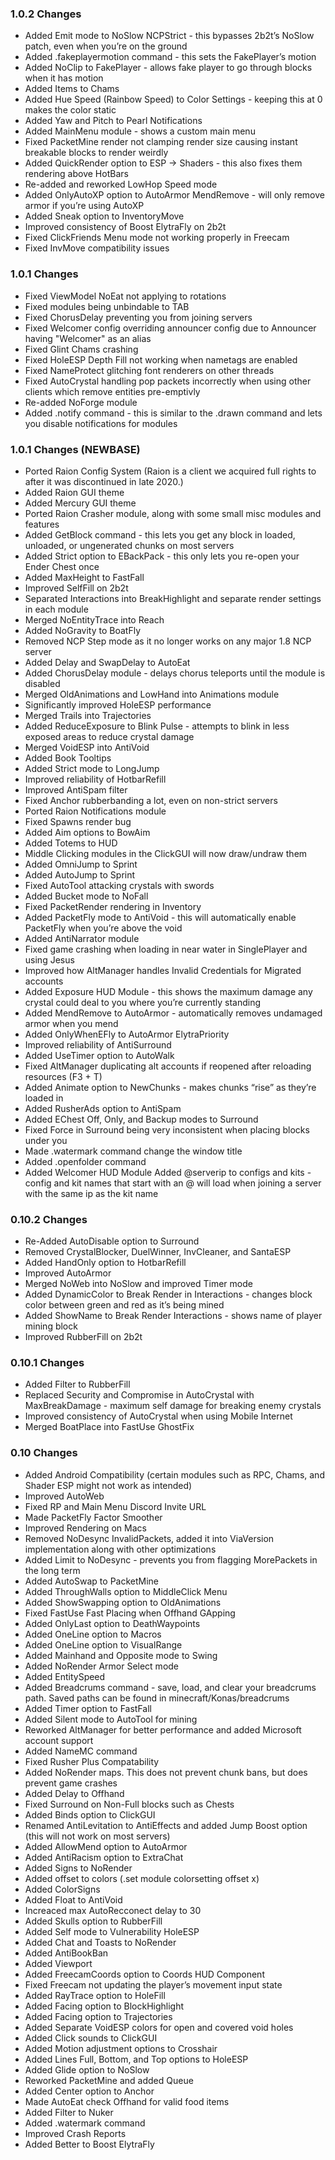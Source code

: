 ### 1.0.2 Changes
- Added Emit mode to NoSlow NCPStrict - this bypasses 2b2t’s NoSlow patch, even when you’re on the ground
- Added .fakeplayermotion command - this sets the FakePlayer’s motion
- Added NoClip to FakePlayer - allows fake player to go through blocks when it has motion
- Added Items to Chams
- Added Hue Speed (Rainbow Speed) to Color Settings - keeping this at 0 makes the color static
- Added Yaw and Pitch to Pearl Notifications
- Added MainMenu module - shows a custom main menu
- Fixed PacketMine render not clamping render size causing instant breakable blocks to render weirdly
- Added QuickRender option to ESP -> Shaders - this also fixes them rendering above HotBars
- Re-added and reworked LowHop Speed mode
- Added OnlyAutoXP option to AutoArmor MendRemove - will only remove armor if you’re using AutoXP
- Added Sneak option to InventoryMove
- Improved consistency of Boost ElytraFly on 2b2t
- Fixed ClickFriends Menu mode not working properly in Freecam
- Fixed InvMove compatibility issues

### 1.0.1 Changes
- Fixed ViewModel NoEat not applying to rotations
- Fixed modules being unbindable to TAB
- Fixed ChorusDelay preventing you from joining servers
- Fixed Welcomer config overriding announcer config due to Announcer having "Welcomer" as an alias
- Fixed Glint Chams crashing
- Fixed HoleESP Depth Fill not working when nametags are enabled
- Fixed NameProtect glitching font renderers on other threads
- Fixed AutoCrystal handling pop packets incorrectly when using other clients which remove entities pre-emptivly
- Re-added NoForge module
- Added .notify command - this is similar to the .drawn command and lets you disable notifications for modules

### 1.0.1 Changes (NEWBASE)
- Ported Raion Config System (Raion is a client we acquired full rights to after it was discontinued in late 2020.)
- Added Raion GUI theme
- Added Mercury GUI theme
- Ported Raion Crasher module, along with some small misc modules and features
- Added GetBlock command - this lets you get any block in loaded, unloaded, or ungenerated chunks on most servers
- Added Strict option to EBackPack - this only lets you re-open your Ender Chest once
- Added MaxHeight to FastFall
- Improved SelfFill on 2b2t
- Separated Interactions into BreakHighlight and separate render settings in each module
- Merged NoEntityTrace into Reach
- Added NoGravity to BoatFly
- Removed NCP Step mode as it no longer works on any major 1.8 NCP server
- Added Delay and SwapDelay to AutoEat
- Added ChorusDelay module - delays chorus teleports until the module is disabled
- Merged OldAnimations and LowHand into Animations module
- Significantly improved HoleESP performance
- Merged Trails into Trajectories
- Added ReduceExposure to Blink Pulse - attempts to blink in less exposed areas to reduce crystal damage
- Merged VoidESP into AntiVoid
- Added Book Tooltips
- Added Strict mode to LongJump
- Improved reliability of HotbarRefill
- Improved AntiSpam filter
- Fixed Anchor rubberbanding a lot, even on non-strict servers
- Ported Raion Notifications module
- Fixed Spawns render bug
- Added Aim options to BowAim
- Added Totems to HUD
- Middle Clicking modules in the ClickGUI will now draw/undraw them
- Added OmniJump to Sprint
- Added AutoJump to Sprint
- Fixed AutoTool attacking crystals with swords
- Added Bucket mode to NoFall
- Fixed PacketRender rendering in Inventory
- Added PacketFly mode to AntiVoid - this will automatically enable PacketFly when you’re above the void
- Added AntiNarrator module
- Fixed game crashing when loading in near water in SinglePlayer and using Jesus
- Improved how AltManager handles Invalid Credentials for Migrated accounts
- Added Exposure HUD Module - this shows the maximum damage any crystal could deal to you where you’re currently standing
- Added MendRemove to AutoArmor - automatically removes undamaged armor when you mend
- Added OnlyWhenEFly to AutoArmor ElytraPriority
- Improved reliability of AntiSurround
- Added UseTimer option to AutoWalk
- Fixed AltManager duplicating alt accounts if reopened after reloading resources (F3 + T)
- Added Animate option to NewChunks - makes chunks “rise” as they’re loaded in
- Added RusherAds option to AntiSpam
- Added EChest Off, Only, and Backup modes to Surround
- Fixed Force in Surround being very inconsistent when placing blocks under you
- Made .watermark command change the window title
- Added .openfolder command
- Added Welcomer HUD Module
Added @serverip to configs and kits - config and kit names that start with an @ will load when joining a server with the same ip as the kit name

### 0.10.2 Changes
- Re-Added AutoDisable option to Surround
- Removed CrystalBlocker, DuelWinner, InvCleaner, and SantaESP
- Added HandOnly option to HotbarRefill
- Improved AutoArmor
- Merged NoWeb into NoSlow and improved Timer mode
- Added DynamicColor to Break Render in Interactions - changes block color between green and red as it’s being mined
- Added ShowName to Break Render Interactions - shows name of player mining block
- Improved RubberFill on 2b2t

### 0.10.1 Changes
- Added Filter to RubberFill
- Replaced Security and Compromise in AutoCrystal with MaxBreakDamage - maximum self damage for breaking enemy crystals
- Improved consistency of AutoCrystal when using Mobile Internet
- Merged BoatPlace into FastUse GhostFix

### 0.10 Changes
- Added Android Compatibility (certain modules such as RPC, Chams, and Shader ESP might not work as intended)
- Improved AutoWeb
- Fixed RP and Main Menu Discord Invite URL
- Made PacketFly Factor Smoother
- Improved Rendering on Macs
- Removed NoDesync InvalidPackets, added it into ViaVersion implementation along with other optimizations
- Added Limit to NoDesync - prevents you from flagging MorePackets in the long term
- Added AutoSwap to PacketMine
- Added ThroughWalls option to MiddleClick Menu
- Added ShowSwapping option to OldAnimations
- Fixed FastUse Fast Placing when Offhand GApping
- Added OnlyLast option to DeathWaypoints
- Added OneLine option to Macros
- Added OneLine option to VisualRange
- Added Mainhand and Opposite mode to Swing
- Added NoRender Armor Select mode
- Added EntitySpeed
- Added Breadcrums command - save, load, and clear your breadcrums path. Saved paths can be found in minecraft/Konas/breadcrums
- Added Timer option to FastFall
- Added Silent mode to AutoTool for mining
- Reworked AltManager for better performance and added Microsoft account support
- Added NameMC command
- Fixed Rusher Plus Compatability
- Added NoRender maps. This does not prevent chunk bans, but does prevent game crashes
- Added Delay to Offhand
- Fixed Surround on Non-Full blocks such as Chests
- Added Binds option to ClickGUI
- Renamed AntiLevitation to AntiEffects and added Jump Boost option (this will not work on most servers)
- Added AllowMend option to AutoArmor
- Added AntiRacism option to ExtraChat
- Added Signs to NoRender
- Added offset to colors (.set module colorsetting offset x)
- Added ColorSigns
- Added Float to AntiVoid
- Increaced max AutoRecconect delay to 30
- Added Skulls option to RubberFill
- Added Self mode to Vulnerability HoleESP
- Added Chat and Toasts to NoRender
- Added AntiBookBan
- Added Viewport
- Added FreecamCoords option to Coords HUD Component
- Fixed Freecam not updating the player’s movement input state
- Added RayTrace option to HoleFill
- Added Facing option to BlockHighlight
- Added Facing option to Trajectories
- Added Separate VoidESP colors for open and covered void holes
- Added Click sounds to ClickGUI
- Added Motion adjustment options to Crosshair
- Added Lines Full, Bottom, and Top options to HoleESP
- Added Glide option to NoSlow
- Reworked PacketMine and added Queue
- Added Center option to Anchor
- Made AutoEat check Offhand for valid food items
- Added Filter to Nuker
- Added .watermark command
- Improved Crash Reports
- Added Better to Boost ElytraFly
